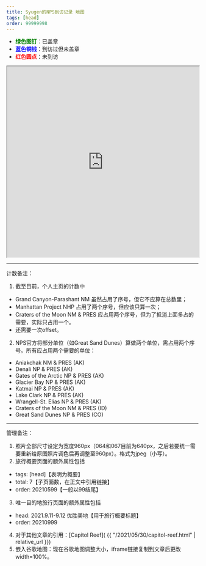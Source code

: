 ```yaml
---
title: Syugen的NPS到访记录 地图
tags: [head]
order: 99999998
---
```


- <span style="color: green"><b>绿色图钉</b></span>：已盖章
- <span style="color: blue"><b>蓝色铜钱</b></span>：到访过但未盖章
- <span style="color: red"><b>红色圆点</b></span>：未到访

<iframe src="https://www.google.com/maps/d/u/0/embed?mid=1MCADJ8jvZyKQKhB2HK4fjdxZsOcB-9M&ll=40%2C-98&z=4&ehbc=2E312F" width="100%" height="500"></iframe>

---

计数备注：
1. 截至目前，个人主页的计数中
 - Grand Canyon-Parashant NM 虽然占用了序号，但它不应算在总数里；
 - Manhattan Project NHP 占用了两个序号，但应该只算一次；
 - Craters of the Moon NM & PRES 应占用两个序号，但为了抵消上面多占的需要，实际只占用一个。
 - 还需要一次offset。
2. NPS官方将部分单位（如Great Sand Dunes）算做两个单位，需占用两个序号。所有应占用两个需要的单位：
 - Aniakchak NM & PRES (AK)
 - Denali NP & PRES (AK)
 - Gates of the Arctic NP & PRES (AK)
 - Glacier Bay NP & PRES (AK)
 - Katmai NP & PRES (AK)
 - Lake Clark NP & PRES (AK)
 - Wrangell-St. Elias NP & PRES (AK)
 - Craters of the Moon NM & PRES (ID)
 - Great Sand Dunes NP & PRES (CO)

---

管理备注：
1. 照片全部尺寸设定为宽度960px（064和067目前为640px，之后若要统一需要重新给原图照片调色后再调整至960px）。格式为jpeg（小写）。
2. 旅行概要页面的额外属性包括
 - tags: \[head\]【表明为概要】
 - total: 7【子页面数，在正文中引用链接】
 - order: 20210599【一般以99结尾】
3. 唯一目的地旅行页面的额外属性包括
 - head: 2021.9.11-9.12 优胜美地【用于旅行概要标题】
 - order: 20210999
4. 对于其他文章的引用：\[Capitol Reef\]( \{\{ "/2021/05/30/capitol-reef.html" \| relative_url \}\})
5. 嵌入谷歌地图：现在谷歌地图调整大小，iframe链接复制到文章后更改width=100%。
